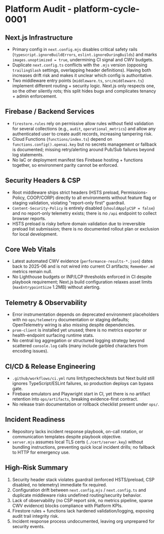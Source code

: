 # Platform Audit - platform-cycle-0001

## Next.js Infrastructure
- Primary config in `next.config.mjs` disables critical safety rails (`typescript.ignoreBuildErrors`, `eslint.ignoreDuringBuilds`) and marks `images.unoptimized = true`, undermining CI signal and CWV budgets.
- Duplicate `next.config.ts` conflicts with the `.mjs` version (opposing `trailingSlash` settings, overlapping header definitions). Having both increases drift risk and makes it unclear which config is authoritative.
- Two middleware entry points (`middleware.ts`, `src/middleware.ts`) implement different routing + security logic. Next.js only respects one, so the other silently rots; this split hides bugs and complicates tenancy + admin enforcement.

## Firebase / Backend Services
- `firestore.rules` rely on permissive allow rules without field validation for several collections (e.g., `audit`, `operational_metrics`) and allow any authenticated user to create audit records, increasing tampering risk.
- Cloud Functions (`functions/index.ts`) depend on `functions.config().openai.key` but no secrets management or fallback is documented; missing retry/alerting around Pub/Sub failures beyond log statements.
- No IaC or deployment manifest ties Firebase hosting + functions together, so environment parity cannot be enforced.

## Security Headers & CSP
- Root middleware ships strict headers (HSTS preload, Permissions-Policy, COOP/CORP) directly to all environments without feature flag or staging validation, violating "report-only first" guardrail.
- `Content-Security-Policy` is entirely disabled (`shouldApplyCSP = false`) and no report-only telemetry exists; there is no `/api` endpoint to collect browser reports.
- HSTS preload is risky before domain validation due to irreversible preload list submission; there is no documented rollout plan or exclusion for local development.

## Core Web Vitals
- Latest automated CWV evidence (`performance-results-*.json`) dates back to 2025-06 and is not wired into current CI artifacts; `Remember.md` metrics remain null.
- No Lighthouse budgets or INP/LCP thresholds enforced in CI despite playbook requirement; Next.js build configuration relaxes asset limits (`maxEntrypointSize` 1.2MB) without alerting.

## Telemetry & Observability
- Error instrumentation depends on deprecated environment placeholders with no `ops/telemetry` documentation or staging defaults; OpenTelemetry wiring is also missing despite dependencies.
- `prom-client` is installed yet unused; there is no metrics exporter or health-endpoint surfacing runtime stats.
- No central log aggregation or structured logging strategy beyond scattered `console.log` calls (many include garbled characters from encoding issues).

## CI/CD & Release Engineering
- `.github/workflows/ci.yml` runs lint/typecheck/tests but Next build still ignores TypeScript/ESLint failures, so production deploys can bypass gate.
- Firebase emulators and Playwright start in CI, yet there is no artifact retention into `ops/artifacts`, breaking evidence-first contract.
- No release train documentation or rollback checklist present under `ops/`.

## Incident Readiness
- Repository lacks incident response playbook, on-call rotation, or communication templates despite playbook objective.
- `server.mjs` assumes local TLS certs (`./cert/server.key`) without bundling instructions, preventing quick local incident drills; no fallback to HTTP for emergency use.

## High-Risk Summary
1. Security header stack violates guardrail (enforced HSTS/preload, CSP disabled, no telemetry)  immediate fix required.
2. Configuration drift between `next.config.mjs` / `next.config.ts` and duplicate middleware risks undefined routing/security behavior.
3. Lack of observability (no CSP report sink, no metrics pipeline, sparse CWV evidence) blocks compliance with Platform KPIs.
4. Firestore rules + functions lack hardened validation/logging, exposing audit trail integrity risk.
5. Incident response process undocumented, leaving org unprepared for security events.
